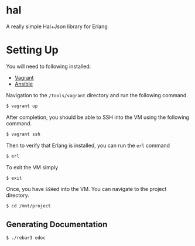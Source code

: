 # hal
A really simple Hal+Json library for Erlang

# Setting Up

You will need to following installed:

- [Vagrant](https://www.vagrantup.com)
- [Ansible](https://www.ansible.com/)

Navigation to the `/tools/vagrant` directory and run the following command.

```bash
$ vagrant up
```

After completion, you should be able to SSH into the VM using the following command.

```bash
$ vagrant ssh
```

Then to verify that Erlang is installed, you can run the `erl` command

```bash
$ erl
```

To exit the VM simply

```bash
$ exit
```

Once, you have `SSH`ed into the VM. You can navigate to the project directory.

```bash
$ cd /mnt/project
```

## Generating Documentation

```bash
$ ./rebar3 edoc
```
